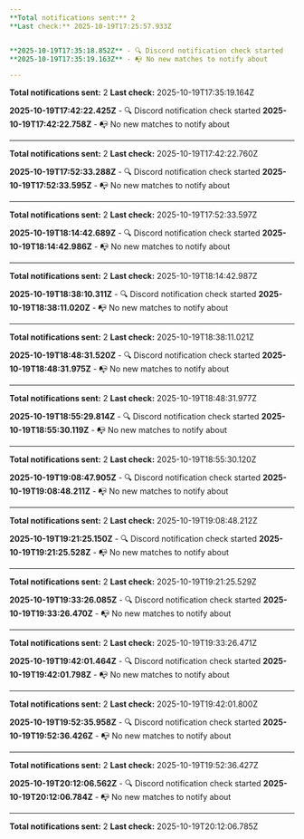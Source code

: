 ```yaml
---
**Total notifications sent:** 2
**Last check:** 2025-10-19T17:25:57.933Z


**2025-10-19T17:35:18.852Z** - 🔍 Discord notification check started
**2025-10-19T17:35:19.163Z** - 📭 No new matches to notify about

---
```

**Total notifications sent:** 2
**Last check:** 2025-10-19T17:35:19.164Z


**2025-10-19T17:42:22.425Z** - 🔍 Discord notification check started
**2025-10-19T17:42:22.758Z** - 📭 No new matches to notify about

---
**Total notifications sent:** 2
**Last check:** 2025-10-19T17:42:22.760Z


**2025-10-19T17:52:33.288Z** - 🔍 Discord notification check started
**2025-10-19T17:52:33.595Z** - 📭 No new matches to notify about

---
**Total notifications sent:** 2
**Last check:** 2025-10-19T17:52:33.597Z


**2025-10-19T18:14:42.689Z** - 🔍 Discord notification check started
**2025-10-19T18:14:42.986Z** - 📭 No new matches to notify about

---
**Total notifications sent:** 2
**Last check:** 2025-10-19T18:14:42.987Z


**2025-10-19T18:38:10.311Z** - 🔍 Discord notification check started
**2025-10-19T18:38:11.020Z** - 📭 No new matches to notify about

---
**Total notifications sent:** 2
**Last check:** 2025-10-19T18:38:11.021Z


**2025-10-19T18:48:31.520Z** - 🔍 Discord notification check started
**2025-10-19T18:48:31.975Z** - 📭 No new matches to notify about

---
**Total notifications sent:** 2
**Last check:** 2025-10-19T18:48:31.977Z


**2025-10-19T18:55:29.814Z** - 🔍 Discord notification check started
**2025-10-19T18:55:30.119Z** - 📭 No new matches to notify about

---
**Total notifications sent:** 2
**Last check:** 2025-10-19T18:55:30.120Z


**2025-10-19T19:08:47.905Z** - 🔍 Discord notification check started
**2025-10-19T19:08:48.211Z** - 📭 No new matches to notify about

---
**Total notifications sent:** 2
**Last check:** 2025-10-19T19:08:48.212Z


**2025-10-19T19:21:25.150Z** - 🔍 Discord notification check started
**2025-10-19T19:21:25.528Z** - 📭 No new matches to notify about

---
**Total notifications sent:** 2
**Last check:** 2025-10-19T19:21:25.529Z


**2025-10-19T19:33:26.085Z** - 🔍 Discord notification check started
**2025-10-19T19:33:26.470Z** - 📭 No new matches to notify about

---
**Total notifications sent:** 2
**Last check:** 2025-10-19T19:33:26.471Z


**2025-10-19T19:42:01.464Z** - 🔍 Discord notification check started
**2025-10-19T19:42:01.798Z** - 📭 No new matches to notify about

---
**Total notifications sent:** 2
**Last check:** 2025-10-19T19:42:01.800Z


**2025-10-19T19:52:35.958Z** - 🔍 Discord notification check started
**2025-10-19T19:52:36.426Z** - 📭 No new matches to notify about

---
**Total notifications sent:** 2
**Last check:** 2025-10-19T19:52:36.427Z


**2025-10-19T20:12:06.562Z** - 🔍 Discord notification check started
**2025-10-19T20:12:06.784Z** - 📭 No new matches to notify about

---
**Total notifications sent:** 2
**Last check:** 2025-10-19T20:12:06.785Z
